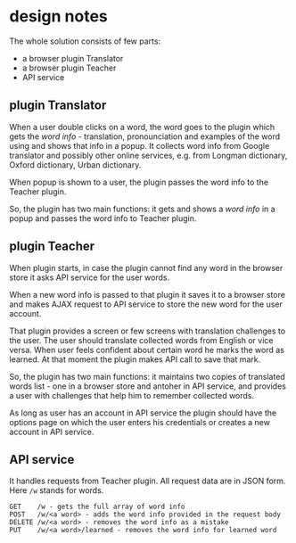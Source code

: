 # design notes

The whole solution consists of few parts:

* a browser plugin Translator
* a browser plugin Teacher
* API service


## plugin Translator

When a user double clicks on a word, the word goes to the plugin which gets the *word info* - translation, pronounciation and
examples of the word using and shows that info in a popup. It collects word info from Google translator and possibly other
online services, e.g. from Longman dictionary, Oxford dictionary, Urban dictionary.

When popup is shown to a user, the plugin passes the word info to the Teacher plugin.

So, the plugin has two main functions: it gets and shows a *word info* in a popup and passes the word info to Teacher plugin.


## plugin Teacher

When plugin starts, in case the plugin cannot find any word in the browser store it asks API service for the user words.

When a new word info is passed to that plugin it saves it to a browser store and makes AJAX request to API service to store
the new word for the user account.

That plugin provides a screen or few screens with translation challenges to the user. The user should translate collected words
from English or vice versa. When user feels confident about certain word he marks the word as learned. At that moment the plugin
makes API call to save that mark.

So, the plugin has two main functions: it maintains two copies of translated words list - one in a browser store and antoher in
API service, and provides a user with challenges that help him to remember collected words.

As long as user has an account in API service the plugin should have the options page on which the user enters his credentials
or creates a new account in API service.


## API service

It handles requests from Teacher plugin. All request data are in JSON form. Here `/w` stands for words.

    GET    /w - gets the full array of word info
    POST   /w/<a word> - adds the word info provided in the request body
    DELETE /w/<a word> - removes the word info as a mistake
    PUT    /w/<a word>/learned - removes the word info for learned word
